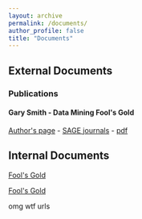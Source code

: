 ```yaml
---
layout: archive
permalink: /documents/
author_profile: false
title: "Documents"
---
```


## External Documents
### Publications
#### Gary Smith - Data Mining Fool's Gold


[Author's page](https://garysmithn.com) - [SAGE journals](https://journals.sagepub.com/doi/abs/10.1177/0268396220915600) - [pdf](/assets/docs/fools_gold.pdf)

## Internal Documents

[Fool's Gold](/_posts/foolsgold/)

[Fool's Gold](/posts/foolsgold/)


omg wtf urls